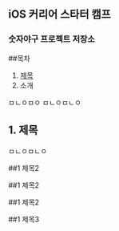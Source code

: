 ## iOS 커리어 스타터 캠프

### 숫자야구 프로젝트 저장소


##목차
1. [제목](#1.)
2. 소개

ㅁㄴㅇㅁㅇ
ㅁㄴㅇㅁㄴㅇ

## 1. 제목

ㅁㄴㅇㅁㄴㅇ

##1 제목2

##1 제목2

##1 제목2

##1 제목3
